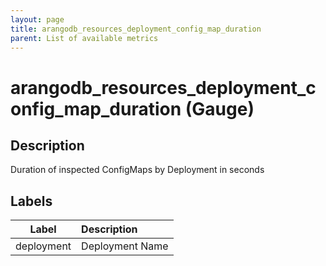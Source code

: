 ```yaml
---
layout: page
title: arangodb_resources_deployment_config_map_duration
parent: List of available metrics
---
```


# arangodb_resources_deployment_config_map_duration (Gauge)

## Description

Duration of inspected ConfigMaps by Deployment in seconds

## Labels

|   Label    | Description     |
|:----------:|:----------------|
| deployment | Deployment Name |
